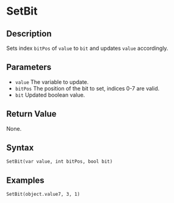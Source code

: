 # SetBit

## Description
Sets index `bitPos` of `value` to `bit` and updates `value` accordingly.

## Parameters
- `value`
The variable to update.
- `bitPos`
The position of the bit to set, indices 0-7 are valid.
- `bit`
Updated boolean value.

## Return Value
None.

## Syntax
```
SetBit(var value, int bitPos, bool bit)
```

## Examples
```
SetBit(object.value7, 3, 1)
```
